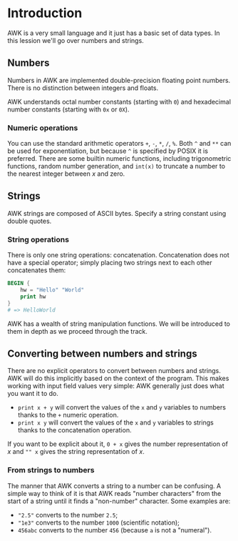 # Introduction

AWK is a very small language and it just has a basic set of data types.
In this lession we'll go over numbers and strings.

## Numbers

Numbers in AWK are implemented double-precision floating point numbers.
There is no distinction between integers and floats.

AWK understands octal number constants (starting with `0`) and hexadecimal number constants (starting with `0x` or `0X`).

### Numeric operations

You can use the standard arithmetic operators `+`, `-`, `*`, `/`, `%`.
Both `^` and `**` can be used for exponentiation, but because `^` is specified by POSIX it is preferred.
There are some builtin numeric functions, including trigonometric functions, random number generation, and `int(x)` to truncate a number to the nearest integer between _x_ and zero.

## Strings

AWK strings are composed of ASCII bytes.
Specify a string constant using double quotes.

### String operations

There is only one string operations: concatenation.
Concatenation does not have a special operator;
simply placing two strings next to each other concatenates them:

```awk
BEGIN {
    hw = "Hello" "World"
    print hw
}
# => HelloWorld
```

AWK has a wealth of string manipulation functions.
We will be introduced to them in depth as we proceed through the track.

## Converting between numbers and strings

There are no explicit operators to convert between numbers and strings.
AWK will do this implicitly based on the context of the program.
This makes working with input field values very simple: AWK generally just does what you want it to do.

* `print x + y` will convert the values of the `x` and `y` variables to numbers thanks to the `+` numeric operation.
* `print x y` will convert the values of the `x` and `y` variables to strings thanks to the concatenation operation.

If you want to be explicit about it, `0 + x` gives the number representation of _x_ and `"" x` gives the string representation of _x_.

### From strings to numbers

The manner that AWK converts a string to a number can be confusing.
A simple way to think of it is that AWK reads "number characters" from the start of a string until it finds a "non-number" character.
Some examples are:

* `"2.5"` converts to the number `2.5`;
* `"1e3"` converts to the number `1000` (scientific notation);
* `456abc` converts to the number `456` (because `a` is not a "numeral").
